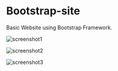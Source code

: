 # Bootstrap-site
Basic Website using Bootstrap Framework.

![screenshot1](https://user-images.githubusercontent.com/39097773/42729304-f5ccc840-8790-11e8-9f4e-856e80d23c91.PNG)

![screenshot2](https://user-images.githubusercontent.com/39097773/42729305-f5ec06ec-8790-11e8-8044-55c1e431a44b.PNG)

![screenshot3](https://user-images.githubusercontent.com/39097773/42729306-f6083614-8790-11e8-994b-9bfdd137d57d.PNG)
